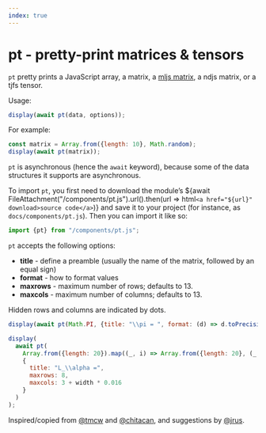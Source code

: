 ```yaml
---
index: true
---
```


# pt - pretty-print matrices & tensors

`pt` pretty prints a JavaScript array, a matrix, a [mljs matrix](../party/ml-matrix), a ndjs matrix, or a tjfs tensor.

Usage:

```js run=false
display(await pt(data, options));
```

For example:

```js echo
const matrix = Array.from({length: 10}, Math.random);
display(await pt(matrix));
```

`pt` is asynchronous (hence the `await` keyword), because some of the data structures it supports are asynchronous.

To import `pt`, you first need to download the module’s ${await FileAttachment("/components/pt.js").url().then(url => html`<a href="${url}" download>source code</a>`)} and save it to your project (for instance, as `docs/components/pt.js`). Then you can import it like so:

```js echo
import {pt} from "/components/pt.js";
```

`pt` accepts the following options:

- **title** - define a preamble (usually the name of the matrix, followed by an equal sign)
- **format** - how to format values
- **maxrows** - maximum number of rows; defaults to 13.
- **maxcols** - maximum number of columns; defaults to 13.

Hidden rows and columns are indicated by dots.

```js echo
display(await pt(Math.PI, {title: "\\pi = ", format: (d) => d.toPrecision(6)}));
```

```js echo
display(
  await pt(
    Array.from({length: 20}).map((_, i) => Array.from({length: 20}, (_, j) => (i + 1) * (j + 1))),
    {
      title: "L_\\alpha =",
      maxrows: 8,
      maxcols: 3 + width * 0.016
    }
  )
);
```

<div class="note" label="Credits">

Inspired/copied from [@tmcw](https://observablehq.com/@tmcw/pt) and [@chitacan](https://observablehq.com/@chitacan/handling-matrices), and suggestions by [@jrus](https://observablehq.com/@jrus).

</div>
